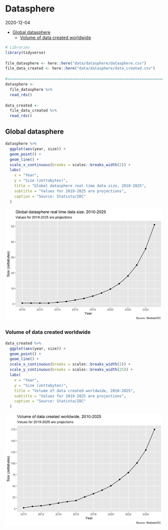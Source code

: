 Datasphere
================
2020-12-04

  - [Global datasphere](#global-datasphere)
      - [Volume of data created
        worldwide](#volume-of-data-created-worldwide)

``` r
# Libraries
library(tidyverse)

file_datasphere <- here::here("data/datasphere/datasphere.csv")
file_data_created <- here::here("data/datasphere/data_created.csv")

#===============================================================================
datasphere <- 
  file_datasphere %>% 
  read_rds()
 
data_created <-
  file_data_created %>% 
  read_rds()
```

## Global datasphere

``` r
datasphere %>% 
  ggplot(aes(year, size)) +
  geom_point() +
  geom_line() +
  scale_x_continuous(breaks = scales::breaks_width(2)) +
  labs(
    x = "Year",
    y = "Size (zettabytes)",
    title = "Global datasphere real time data size, 2010-2025",
    subtitle = "Values for 2019-2025 are projections",
    caption = "Source: Statista/IDC"
  )
```

![](datasphere_files/figure-gfm/unnamed-chunk-2-1.png)<!-- -->

### Volume of data created worldwide

``` r
data_created %>% 
  ggplot(aes(year, size)) +
  geom_point() +
  geom_line() +
  scale_x_continuous(breaks = scales::breaks_width(2)) +
  scale_y_continuous(breaks = scales::breaks_width(25)) +
  labs(
    x = "Year",
    y = "Size (zettabytes)",
    title = "Volume of data created worldwide, 2010-2025",
    subtitle = "Values for 2019-2025 are projections",
    caption = "Source: Statista/IDC"
  )
```

![](datasphere_files/figure-gfm/unnamed-chunk-3-1.png)<!-- -->
